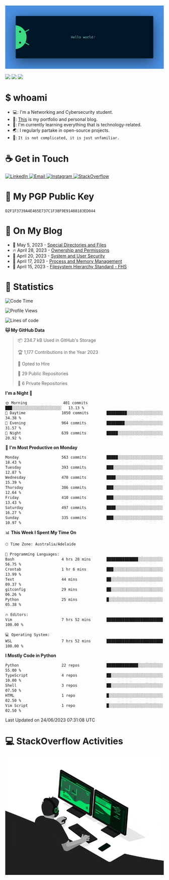 <p align="center"><img src="assets/banner.png" /></p>

![](https://github.com/tanducmai/tanducmai/actions/workflows/waka-stats.yml/badge.svg)
![](https://github.com/tanducmai/tanducmai/actions/workflows/latest-blogs.yml/badge.svg)
![](https://github.com/tanducmai/tanducmai/actions/workflows/stackoverflow-activities.yml/badge.svg)

# $ whoami

- 💻: I'm a Networking and Cybersecurity student.
- 🔭: [This](https://tanducmai.com/) is my portfolio and personal blog.
- 🌱: I'm currently learning everything that is technology-related.
- 🌏: I regularly partake in open-source projects.
- 💬: `It is not complicated, it is just unfamiliar.`

# :coffee: Get in Touch

<a target="_blank" href="https://www.linkedin.com/in/tanducmai/">
  <img alt="LinkedIn" src="https://img.shields.io/badge/LinkedIn-0077B5?style=for-the-badge&logo=linkedin&logoColor=white" />
</a>
<a target="_blank" href="mailto:henryfromvietnam@gmail.com">
  <img alt="Email" src="https://img.shields.io/badge/Gmail-D14836?style=for-the-badge&logo=gmail&logoColor=white" />
</a>
<a target="_blank" href="https://www.instagram.com/henry.maii/">
  <img alt="Instagram" src="https://img.shields.io/badge/Instagram-E4405F?style=for-the-badge&logo=instagram&logoColor=white" />
</a>
<a target="_blank" href="https://stackoverflow.com/users/16999206/tanducmai">
  <img alt="StackOverflow" src="https://img.shields.io/static/v1?message=Stackoverflow&logo=stackoverflow&label=&color=FE7A16&logoColor=white&labelColor=&style=for-the-badge" />
</a>


# 🔐 My PGP Public Key

`D2F1F3739A4E465E737C1F38F9E91488183ED044`

# :scroll: On My Blog

<!-- BLOG-POST-LIST:START -->
 - 💯 May 5, 2023 - [Special Directories and Files](https://tanducmai.com/posts/systems-administration/special-directories-and-files/)
 - 🔥 April 28, 2023 - [Ownership and Permissions](https://tanducmai.com/posts/systems-administration/ownership-and-permissions/)
 - 💫 April 20, 2023 - [System and User Security](https://tanducmai.com/posts/systems-administration/system-and-user-security/)
 - 🚀 April 17, 2023 - [Process and Memory Management](https://tanducmai.com/posts/systems-administration/process-and-memory-management/)
 - 🌮 April 15, 2023 - [Filesystem Hierarchy Standard - FHS](https://tanducmai.com/posts/systems-administration/filesystem-hierarchy-standard-fhs/)<!-- BLOG-POST-LIST:END -->

# 🔢 Statistics

<!--START_SECTION:waka-->
![Code Time](http://img.shields.io/badge/Code%20Time-48%20hrs%2055%20mins-blue)

![Profile Views](http://img.shields.io/badge/Profile%20Views-72-blue)

![Lines of code](https://img.shields.io/badge/From%20Hello%20World%20I%27ve%20Written-9.1%20million%20lines%20of%20code-blue)

**🐱 My GitHub Data** 

> 📦 234.7 kB Used in GitHub's Storage 
 > 
> 🏆 1,177 Contributions in the Year 2023
 > 
> 💼 Opted to Hire
 > 
> 📜 29 Public Repositories 
 > 
> 🔑 6 Private Repositories 
 > 
**I'm a Night 🦉** 

```text
🌞 Morning                401 commits         ███░░░░░░░░░░░░░░░░░░░░░░   13.13 % 
🌆 Daytime                1050 commits        █████████░░░░░░░░░░░░░░░░   34.38 % 
🌃 Evening                964 commits         ████████░░░░░░░░░░░░░░░░░   31.57 % 
🌙 Night                  639 commits         █████░░░░░░░░░░░░░░░░░░░░   20.92 % 
```
📅 **I'm Most Productive on Monday** 

```text
Monday                   563 commits         █████░░░░░░░░░░░░░░░░░░░░   18.43 % 
Tuesday                  393 commits         ███░░░░░░░░░░░░░░░░░░░░░░   12.87 % 
Wednesday                470 commits         ████░░░░░░░░░░░░░░░░░░░░░   15.39 % 
Thursday                 386 commits         ███░░░░░░░░░░░░░░░░░░░░░░   12.64 % 
Friday                   410 commits         ███░░░░░░░░░░░░░░░░░░░░░░   13.43 % 
Saturday                 497 commits         ████░░░░░░░░░░░░░░░░░░░░░   16.27 % 
Sunday                   335 commits         ███░░░░░░░░░░░░░░░░░░░░░░   10.97 % 
```


📊 **This Week I Spent My Time On** 

```text
🕑︎ Time Zone: Australia/Adelaide

💬 Programming Languages: 
Bash                     4 hrs 28 mins       ██████████████░░░░░░░░░░░   56.75 % 
Crontab                  1 hr 6 mins         ███░░░░░░░░░░░░░░░░░░░░░░   13.99 % 
Text                     44 mins             ██░░░░░░░░░░░░░░░░░░░░░░░   09.37 % 
gitconfig                29 mins             ██░░░░░░░░░░░░░░░░░░░░░░░   06.26 % 
Python                   25 mins             █░░░░░░░░░░░░░░░░░░░░░░░░   05.38 % 

🔥 Editors: 
Vim                      7 hrs 52 mins       █████████████████████████   100.00 % 

💻 Operating System: 
WSL                      7 hrs 52 mins       █████████████████████████   100.00 % 
```

**I Mostly Code in Python** 

```text
Python                   22 repos            ██████████████░░░░░░░░░░░   55.00 % 
TypeScript               4 repos             ██░░░░░░░░░░░░░░░░░░░░░░░   10.00 % 
Shell                    3 repos             ██░░░░░░░░░░░░░░░░░░░░░░░   07.50 % 
HTML                     1 repo              █░░░░░░░░░░░░░░░░░░░░░░░░   02.50 % 
Vim Script               1 repo              █░░░░░░░░░░░░░░░░░░░░░░░░   02.50 % 
```




 Last Updated on 24/06/2023 07:31:08 UTC
<!--END_SECTION:waka-->

# 💻 StackOverflow Activities

<!-- STACKOVERFLOW:START -->
<!-- STACKOVERFLOW:END -->

<p align="center"><img src="assets/developer.gif" /></p>
